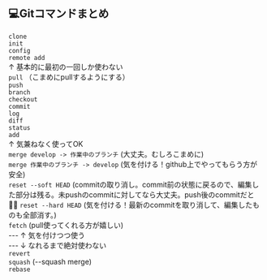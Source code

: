 ## 💻Gitコマンドまとめ  

`clone`  
`init`  
`config`  
`remote add`  
↑ 基本的に最初の一回しか使わない  
`pull` （こまめにpullするようにする）  
`push`  
`branch`  
`checkout`  
`commit`  
`log`  
`diff`  
`status`  
`add`  
↑ 気兼ねなく使ってOK  
`merge develop -> 作業中のブランチ` (大丈夫。むしろこまめに)  
`merge 作業中のブランチ -> develop` (気を付ける！github上でやってもらう方が安全)  
`reset --soft HEAD` (commitの取り消し。commit前の状態に戻るので、編集した部分は残る。未pushのcommitに対してなら大丈夫。push後のcommitだと 😵‍💫
`reset --hard HEAD` (気を付ける！最新のcommitを取り消して、編集したものも全部消す。)  
`fetch` (pull使ってくれる方が嬉しい)  
--- ↑ 気を付けつつ使う  
--- ↓ なれるまで絶対使わない  
`revert`  
`squash`  (--squash merge)  
`rebase`  
